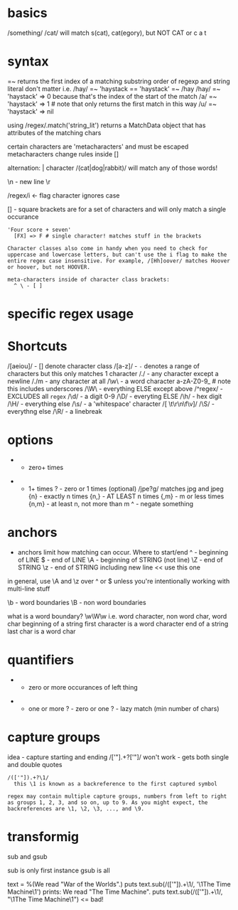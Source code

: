 # basics

  /something/
  /cat/ will match s(cat), cat(egory), but NOT CAT or c a t

# syntax

  =~ returns the first index of a matching substring
  order of regexp and string literal don't matter
    i.e. /hay/ =~ 'haystack == 'haystack' =~ /hay
  /hay/ =~ 'haystack' => 0 because that's the index of the start of the match
  /a/ =~ 'haystack' => 1 # note that only returns the first match in this way
  /u/ =~ 'haystack' => nil

  using /regex/.match('string_lit') returns a MatchData object that has attributes of the matching chars

  certain characters are 'metacharacters' and must be escaped
  metacharacters change rules inside []

  alternation:
    | character
    /(cat|dog|rabbit)/ will match any of those words!

  \n - new line
  \r 

  /regex/i <- flag character ignores case
  
  [] - square brackets are for a set of characters and will only match a single occurance

    'Four score + seven'
      [FX] => F # single character! matches stuff in the brackets

    Character classes also come in handy when you need to check for uppercase and lowercase letters, but can't use the i flag to make the entire regex case insensitive. For example, /[Hh]oover/ matches Hoover or hoover, but not HOOVER.

    meta-characters inside of character class brackets:
      ^ \ - [ ]
    

# specific regex usage

  # Shortcuts
  /[aeiou]/ - [] denote character class
  /[a-z]/ - `-` denotes a range of characters but this only matches 1 character
  /./ - any character except a newline
  /./m - any character at all
  /\w\ - a word character a-zA-Z0-9_ # note this includes underscores
  /\W\ - everything ELSE except above
  /^regex/ - EXCLUDES all `regex`
  /\d/ - a digit 0-9
  /\D/ - everyting ELSE
  /\h/ - hex digit
  /\H/ - everything else
  /\s/ - a 'whitespace' character /[ \t\r\n\f\v]/
  /\S/ - everythng else
  /\R/ - a linebreak

  # options
  * - zero+ times
  + - 1+ times
  ? - zero or 1 times (optional)
    /jpe?g/ matches jpg and jpeg
  {n} - exactly n times
  {n,} - AT LEAST n times
  {,m} - m or less times
  {n,m} - at least n, not more than m
  ^ - negate something

  # anchors
  - anchors limit how matching can occur. Where to start/end
  ^ - beginning of LINE
  $ - end of LINE
  \A - beginning of STRING (not line)
  \Z - end of STRING 
  \z - end of STRING including new line << use this one

  in general, use \A and \z over ^ or $ unless you're intentionally working with multi-line stuff

  \b - word boundaries
  \B - non word boundaries

  what is a word boundary? 
    \w\W\w i.e. word character, non word char, word char
    beginning of a string first character is a word character
    end of a string last char is a word char

  # quantifiers
  * - zero or more occurances of left thing
  + - one or more
  ? - zero or one
  ? - lazy match (min number of chars)

  # capture groups

  idea - capture starting and ending
    /['"].+?['"]/
      won't work - gets both single and double quotes

    /(['"]).+?\1/
      this \1 is known as a backreference to the first captured symbol
    
    regex may contain multiple capture groups, numbers from left to right as groups 1, 2, 3, and so on, up to 9. As you might expect, the backreferences are \1, \2, \3, ..., and \9.

  # transformig

  sub and gsub

  sub is only first instance
  gsub is all

  text = %(We read "War of the Worlds".)
  puts text.sub(/(['"]).+\1/, '\1The Time Machine\1')
    prints: We read "The Time Machine".
  puts text.sub(/(['"]).+\1/, "\\1The Time Machine\\1") <= bad!